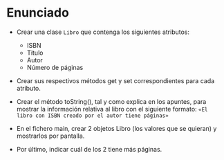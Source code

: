 # Enunciado

- Crear una clase `Libro` que contenga los siguientes atributos:

    - ISBN
    - Titulo
    - Autor
    - Número de páginas

- Crear sus respectivos métodos get y set correspondientes para cada atributo.

- Crear el método toString(), tal y como explica en los apuntes, para mostrar la información relativa al libro con el siguiente formato: `«El libro con ISBN creado por el autor tiene páginas»`

- En el fichero main, crear 2 objetos Libro (los valores que se quieran) y mostrarlos por pantalla.

- Por último, indicar cuál de los 2 tiene más páginas.
